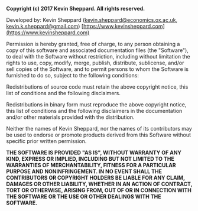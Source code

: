 **Copyright (c) 2017 Kevin Sheppard. All rights reserved.**

Developed by: Kevin Sheppard (<kevin.sheppard@economics.ox.ac.uk>,  
<kevin.k.sheppard@gmail.com>)
[https://www.kevinsheppard.com](https://www.kevinsheppard.com)

Permission is hereby granted, free of charge, to any person obtaining a copy of 
this software and associated documentation files (the "Software"), to deal with 
the Software without restriction, including without limitation the rights to 
use, copy, modify, merge, publish, distribute, sublicense, and/or sell copies 
of the Software, and to permit persons to whom the Software is furnished to do 
so, subject to the following conditions:

Redistributions of source code must retain the above copyright notice, this 
list of conditions and the following disclaimers.

Redistributions in binary form must reproduce the above copyright notice, this 
list of conditions and the following disclaimers in the documentation and/or 
other materials provided with the distribution.

Neither the names of Kevin Sheppard, nor the names of its contributors may be 
used to endorse or promote products derived from this Software without specific 
prior written permission.

**THE SOFTWARE IS PROVIDED "AS IS", WITHOUT WARRANTY OF ANY KIND, EXPRESS OR 
IMPLIED, INCLUDING BUT NOT LIMITED TO THE WARRANTIES OF MERCHANTABILITY, 
FITNESS FOR A PARTICULAR PURPOSE AND NONINFRINGEMENT. IN NO EVENT SHALL THE 
CONTRIBUTORS OR COPYRIGHT HOLDERS BE LIABLE FOR ANY CLAIM, DAMAGES OR OTHER 
LIABILITY, WHETHER IN AN ACTION OF CONTRACT, TORT OR OTHERWISE, ARISING FROM, 
OUT OF OR IN CONNECTION WITH THE SOFTWARE OR THE USE OR OTHER DEALINGS WITH 
THE SOFTWARE.**